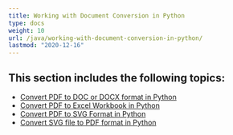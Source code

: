 ```yaml
---
title: Working with Document Conversion in Python
type: docs
weight: 10
url: /java/working-with-document-conversion-in-python/
lastmod: "2020-12-16"
---
```


<h2>This section includes the following topics:</h2>

- [Convert PDF to DOC or DOCX format in Python](/pdf/java/convert-pdf-to-doc-or-docx-format-in-python/)
- [Convert PDF to Excel Workbook in Python](/pdf/java/convert-pdf-to-excel-workbook-in-python/)
- [Convert PDF to SVG Format in Python](/pdf/java/convert-pdf-to-svg-format-in-python/)
- [Convert SVG file to PDF format in Python](/pdf/java/convert-svg-file-to-pdf-format-in-python/)
